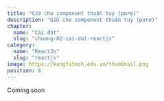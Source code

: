 ```yaml
---
title: "Giữ cho component thuần tuý (pure)"
description: "Giữ cho component thuần tuý (pure)"
chapter:
  name: "Cài đặt"
  slug: "chuong-02-cai-dat-reactjs"
category:
  name: "ReactJs"
  slug: "reactjs"
image: https://kungfutech.edu.vn/thumbnail.png
position: 8
---
```


Coming soon
